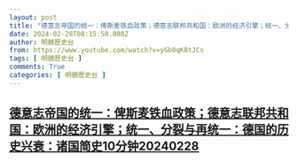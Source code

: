 ```yaml
---
layout: post
title: "德意志帝国的统一：俾斯麦铁血政策；德意志联邦共和国：欧洲的经济引擎；统一、分裂与再统一：德国的历史兴衰：诸国简史10分钟20240228"
date: 2024-02-28T08:15:50.000Z
author: 明鏡歷史台
from: https://www.youtube.com/watch?v=yGb0qKBtJCs
tags: [ 明鏡歷史台 ]
comments: True
categories: [ 明鏡歷史台 ]
---
```

<!--1709108150000-->
[德意志帝国的统一：俾斯麦铁血政策；德意志联邦共和国：欧洲的经济引擎；统一、分裂与再统一：德国的历史兴衰：诸国简史10分钟20240228](https://www.youtube.com/watch?v=yGb0qKBtJCs)
------

<div>

</div>
